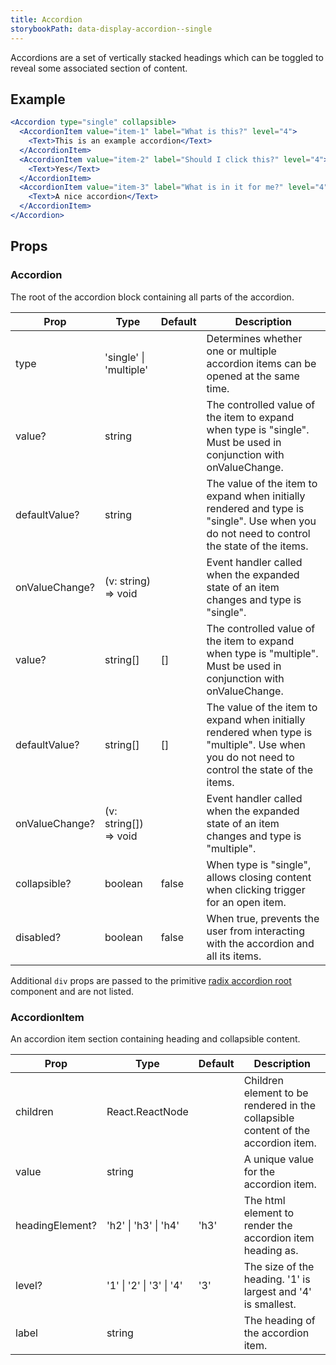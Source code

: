 ```yaml
---
title: Accordion
storybookPath: data-display-accordion--single
---
```


Accordions are a set of vertically stacked headings which can be toggled to
reveal some associated section of content.

## Example

```jsx live
<Accordion type="single" collapsible>
  <AccordionItem value="item-1" label="What is this?" level="4">
    <Text>This is an example accordion</Text>
  </AccordionItem>
  <AccordionItem value="item-2" label="Should I click this?" level="4">
    <Text>Yes</Text>
  </AccordionItem>
  <AccordionItem value="item-3" label="What is in it for me?" level="4">
    <Text>A nice accordion</Text>
  </AccordionItem>
</Accordion>
```

## Props

### Accordion

The root of the accordion block containing all parts of the accordion.

| Prop           | Type                   | Default | Description                                                                                                                                  |
| -------------- | ---------------------- | ------- | -------------------------------------------------------------------------------------------------------------------------------------------- |
| type           | 'single' \| 'multiple' |         | Determines whether one or multiple accordion items can be opened at the same time.                                                           |
| value?         | string                 |         | The controlled value of the item to expand when type is "single". Must be used in conjunction with onValueChange.                            |
| defaultValue?  | string                 |         | The value of the item to expand when initially rendered and type is "single". Use when you do not need to control the state of the items.    |
| onValueChange? | (v: string) => void    |         | Event handler called when the expanded state of an item changes and type is "single".                                                        |
| value?         | string[]               | []      | The controlled value of the item to expand when type is "multiple". Must be used in conjunction with onValueChange.                          |
| defaultValue?  | string[]               | []      | The value of the item to expand when initially rendered when type is "multiple". Use when you do not need to control the state of the items. |
| onValueChange? | (v: string[]) => void  |         | Event handler called when the expanded state of an item changes and type is "multiple".                                                      |
| collapsible?   | boolean                | false   | When type is "single", allows closing content when clicking trigger for an open item.                                                        |
| disabled?      | boolean                | false   | When true, prevents the user from interacting with the accordion and all its items.                                                          |

Additional `div` props are passed to the primitive
[radix accordion root](https://www.radix-ui.com/docs/primitives/components/accordion#root)
component and are not listed.

### AccordionItem

An accordion item section containing heading and collapsible content.

| Prop            | Type                     | Default | Description                                                                       |
| --------------- | ------------------------ | ------- | --------------------------------------------------------------------------------- |
| children        | React.ReactNode          |         | Children element to be rendered in the collapsible content of the accordion item. |
| value           | string                   |         | A unique value for the accordion item.                                            |
| headingElement? | 'h2' \| 'h3' \| 'h4'     | 'h3'    | The html element to render the accordion item heading as.                         |
| level?          | '1' \| '2' \| '3' \| '4' | '3'     | The size of the heading. '1' is largest and '4' is smallest.                      |
| label           | string                   |         | The heading of the accordion item.                                                |
